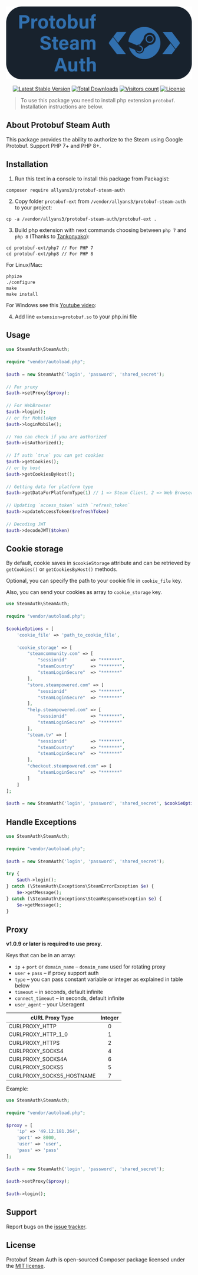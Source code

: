 <p align="center"><a href="https://github.com/Allyans3/protobuf-steam-auth" target="_blank"><img src="https://raw.githubusercontent.com/Allyans3/protobuf-steam-auth/master/images/protobuf-steam-auth-logo.png" width="600" alt="Protobuf-Steam-Auth"></a></p>

<p align="center">
<a href="https://packagist.org/packages/allyans3/protobuf-steam-auth"><img src="https://img.shields.io/packagist/v/allyans3/protobuf-steam-auth?style=flat-square&logo=Composer" alt="Latest Stable Version"></a>
<a href="https://packagist.org/packages/allyans3/protobuf-steam-auth"><img src="https://img.shields.io/packagist/dt/allyans3/protobuf-steam-auth?style=flat-square&logo=Composer" alt="Total Downloads"></a>
<a href="https://github.com/Allyans3/protobuf-steam-auth"><img src="https://hits.seeyoufarm.com/api/count/incr/badge.svg?url=https%3A%2F%2Fgithub.com%2FAllyans3%2Fprotobuf-steam-auth&count_bg=%2344CC10&title_bg=%23555555&icon=github.svg&icon_color=%23E7E7E7&title=visitors&edge_flat=true" alt="Visitors count"></a>
<a href="https://github.com/Allyans3/protobuf-steam-auth"><img src="https://img.shields.io/packagist/l/Allyans3/protobuf-steam-auth?style=flat-square&color=3555555" alt="License"></a>
</p>

> To use this package you need to install php extension `protobuf`. Installation instructions are below.

## About Protobuf Steam Auth

This package provides the ability to authorize to the Steam using Google Protobuf. Support PHP 7+ and PHP 8+.

## Installation

1. Run this text in a console to install this package from Packagist:

```
composer require allyans3/protobuf-steam-auth
```

2. Copy folder `protobuf-ext` from `/vendor/allyans3/protobuf-steam-auth` to your project:

```
cp -a /vendor/allyans3/protobuf-steam-auth/protobuf-ext .
```

3. Build php extension with next commands choosing between `php 7` and `php 8` (Thanks to [Tankonyako](https://github.com/Tankonyako)):

```
cd protobuf-ext/php7 // For PHP 7
cd protobuf-ext/php8 // For PHP 8
```

For Linux/Mac:
```
phpize
./configure
make
make install
```

For Windows see this [Youtube video](https://youtube.com/watch?v=wVnfw5exxGI&ab_channel=Dave):

4. Add line `extension=protobuf.so` to your php.ini file

## Usage

```php
use SteamAuth\SteamAuth;

require "vendor/autoload.php";

$auth = new SteamAuth('login', 'password', 'shared_secret');

// For proxy
$auth->setProxy($proxy);

// For WebBrowser
$auth->login();
// or for MobileApp
$auth->loginMobile();

// You can check if you are authorized
$auth->isAuthorized();

// If auth `true` you can get cookies
$auth->getCookies();
// or by host
$auth->getCookiesByHost();

// Getting data for platform type
$auth->getDataForPlatformType(1) // 1 => Steam Client, 2 => Web Browser, 3 => Mobile App

// Updating `access_token` with `refresh_token`
$auth->updateAccessToken($refreshToken)

// Decoding JWT
$auth->decodeJWT($token)

```

## Cookie storage

By default, cookie saves in `$cookieStorage` attribute and can be retrieved by `getCookies()` or `getCookiesByHost()` methods.

Optional, you can specify the path to your cookie file in `cookie_file` key.

Also, you can send your cookies as array to `cookie_storage` key.

```php
use SteamAuth\SteamAuth;

require "vendor/autoload.php";

$cookieOptions = [
    'cookie_file' => 'path_to_cookie_file',
    
    'cookie_storage' => [
        "steamcommunity.com" => [
            "sessionid"         => "*******",
            "steamCountry"      => "*******",
            "steamLoginSecure"  => "*******"
        ],
        "store.steampowered.com" => [
            "sessionid"         => "*******",
            "steamLoginSecure"  => "*******"
        ],
        "help.steampowered.com" => [
            "sessionid"         => "*******",
            "steamLoginSecure"  => "*******"
        ],
        "steam.tv" => [
            "sessionid"         => "*******",
            "steamCountry"      => "*******",
            "steamLoginSecure"  => "*******"
        ],
        "checkout.steampowered.com" => [
            "steamLoginSecure"  => "*******"
        ]       
    ]   
];

$auth = new SteamAuth('login', 'password', 'shared_secret', $cookieOptions);
```


## Handle Exceptions

```php
use SteamAuth\SteamAuth;

require "vendor/autoload.php";

$auth = new SteamAuth('login', 'password', 'shared_secret');

try {
    $auth->login();
} catch (\SteamAuth\Exceptions\SteamErrorException $e) {
    $e->getMessage();
} catch (\SteamAuth\Exceptions\SteamResponseException $e) {
    $e->getMessage();
}
```

## Proxy
**v1.0.9 or later is required to use proxy.**

Keys that can be in an array:
* `ip` + `port` or `domain_name` – `domain_name` used for rotating proxy
* `user` + `pass` – if proxy support auth
* `type` – you can pass constant variable or integer as explained in table below
* `timeout` – in seconds, default infinite
* `connect_timeout` – in seconds, default infinite
* `user_agent` – your Useragent


| cURL Proxy Type           | Integer |
| ------------------------- | :-----: |
| CURLPROXY_HTTP            | 0       |
| CURLPROXY_HTTP_1_0        | 1       |
| CURLPROXY_HTTPS           | 2       |
| CURLPROXY_SOCKS4          | 4       |
| CURLPROXY_SOCKS4A         | 6       |
| CURLPROXY_SOCKS5          | 5       |
| CURLPROXY_SOCKS5_HOSTNAME | 7       |

Example:
```php
use SteamAuth\SteamAuth;

require "vendor/autoload.php";

$proxy = [
    'ip' => '49.12.181.264',
    'port' => 8000,
    'user' => 'user',
    'pass' => 'pass'
];

$auth = new SteamAuth('login', 'password', 'shared_secret');

$auth->setProxy($proxy);

$auth->login();

```

## Support

Report bugs on the [issue tracker](https://github.com/Allyans3/protobuf-steam-auth/issues).

## License

Protobuf Steam Auth is open-sourced Composer package licensed under the [MIT license](https://opensource.org/licenses/MIT).